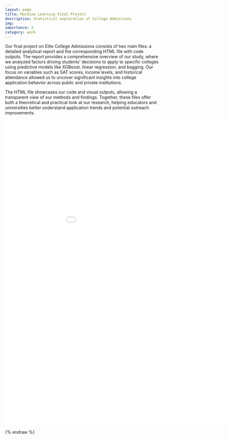 ```yaml
---
layout: page
title: Machine Learning Final Project
description: Statistical exploration of College Admissions
img:
importance: 3
category: work
---
```


Our final project on Elite College Admissions consists of two main files: a detailed analytical report and the corresponding HTML file with code outputs. The report provides a comprehensive overview of our study, where we analyzed factors driving students' decisions to apply to specific colleges using predictive models like XGBoost, linear regression, and bagging. Our focus on variables such as SAT scores, income levels, and historical attendance allowed us to uncover significant insights into college application behavior across public and private institutions.

The HTML file showcases our code and visual outputs, allowing a transparent view of our methods and findings. Together, these files offer both a theoretical and practical look at our research, helping educators and universities better understand application trends and potential outreach improvements.

<object data="{{ '/assets/pdf/Elite College Admissions Final Report.pdf' | relative_url }}" width="1000" height="1000" type="application/pdf"></object>

<iframe src="{{ '/assets/html/MachineLearningFinalProject.html' | relative_url }}" width="1000" height="1000" style="border:none;"></iframe>

{% endraw %}
